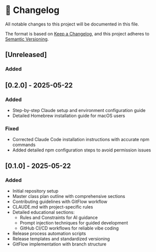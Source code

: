 # 📝 Changelog

All notable changes to this project will be documented in this file.

The format is based on [Keep a Changelog](https://keepachangelog.com/en/1.0.0/),
and this project adheres to [Semantic Versioning](https://semver.org/spec/v2.0.0.html).

## [Unreleased]

### Added

## [0.2.0] - 2025-05-22

### Added
- Step-by-step Claude setup and environment configuration guide
- Detailed Homebrew installation guide for macOS users

### Fixed
- Corrected Claude Code installation instructions with accurate npm commands
- Added detailed npm configuration steps to avoid permission issues

## [0.1.0] - 2025-05-22

### Added
- Initial repository setup
- Master class plan outline with comprehensive sections
- Contributing guidelines with GitFlow workflow
- CLAUDE.md with project-specific rules
- Detailed educational sections:
  - Rules and Constraints for AI guidance
  - Prompt injection techniques for guided development
  - GitHub CI/CD workflows for reliable vibe coding
- Release process automation scripts
- Release templates and standardized versioning
- GitFlow implementation with branch structure